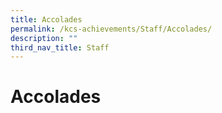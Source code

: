 ```yaml
---
title: Accolades
permalink: /kcs-achievements/Staff/Accolades/
description: ""
third_nav_title: Staff
---
```

Accolades
=========